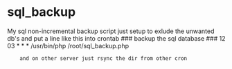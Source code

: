 # sql_backup
My sql non-incremental backup script
	just setup to exlude the unwanted db's
	and put a line like this into crontab
		### backup the sql database ###
		12 03 * * *  /usr/bin/php /root/sql_backup.php

		and on other server just rsync the dir from other cron


